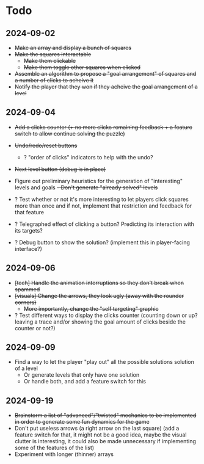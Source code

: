 # Todo

## 2024-09-02

- ~~Make an array and display a bunch of squares~~
- ~~Make the squares interactable~~
	- ~~Make them clickable~~
	- ~~Make them toggle other squares when clicked~~
- ~~Assemble an algorithm to propose a "goal arrangement" of squares and a number of clicks to acheive it~~
- ~~Notify the player that they won if they acheive the goal arrangement of a level~~

## 2024-09-04

- ~~Add a clicks counter (+ no more clicks remaining feedback + a feature switch to allow continue solving the puzzle)~~
- ~~Undo/redo/reset buttons~~ 
	- ? "order of clicks" indicators to help with the undo?
- ~~Next level button (debug is in place)~~

- Figure out preliminary heuristics for the generation of "interesting" levels and goals
	~~- Don't generate "already solved" levels~~
- ? Test whether or not it's more interesting to let players click squares more than once and if not, implement that restriction and feedback for that feature
- ? Telegraphed effect of clicking a button? Predicting its interaction with its targets?
- ? Debug button to show the solution? (implement this in player-facing interface?)

## 2024-09-06

- ~~[tech] Handle the animation interruptions so they don't break when spammed~~
- ~~[visuals] Change the arrows, they look ugly (away with the rounder corners)~~
	- ~~More importantly, change the "self targeting" graphic~~
- ? Test different ways to display the clicks counter (counting down or up? leaving a trace and/or showing the goal amount of clicks beside the counter or not?)

## 2024-09-09

- Find a way to let the player "play out" all the possible solutions solution of a level
	- Or generate levels that only have one solution
	- Or handle both, and add a feature switch for this

## 2024-09-19

- ~~Brainstorm a list of "advanced"/"twisted" mechanics to be implemented in order to generate some fun dynamics for the game~~
- Don't put useless arrows (a right arrow on the last square) (add a feature switch for that, it might not be a good idea, maybe the visual clutter is interesting, it could also be made unnecessary if implementing some of the features of the list)
- Experiment with longer (thinner) arrays 


